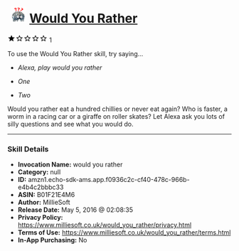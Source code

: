 # &nbsp;<img src="skill_icon" alt="Would You Rather icon" width="36"> [Would You Rather](http://alexa.amazon.com/#skills/amzn1.echo-sdk-ams.app.f0936c2c-cf40-478c-966b-e4b4c2bbbc33)
![1 stars](../../images/ic_star_black_18dp_1x.png)![1 stars](../../images/ic_star_border_black_18dp_1x.png)![1 stars](../../images/ic_star_border_black_18dp_1x.png)![1 stars](../../images/ic_star_border_black_18dp_1x.png)![1 stars](../../images/ic_star_border_black_18dp_1x.png) 1

To use the Would You Rather skill, try saying...

* *Alexa, play would you rather*

* *One*

* *Two*

Would you rather eat a hundred chillies or never eat again? Who is faster, a worm in a racing car or a giraffe on roller skates? Let Alexa ask you lots of silly questions and see what you would do.

***

### Skill Details

* **Invocation Name:** would you rather
* **Category:** null
* **ID:** amzn1.echo-sdk-ams.app.f0936c2c-cf40-478c-966b-e4b4c2bbbc33
* **ASIN:** B01F21E4M6
* **Author:** MillieSoft
* **Release Date:** May 5, 2016 @ 02:08:35
* **Privacy Policy:** https://www.milliesoft.co.uk/would_you_rather/privacy.html
* **Terms of Use:** https://www.milliesoft.co.uk/would_you_rather/terms.html
* **In-App Purchasing:** No
